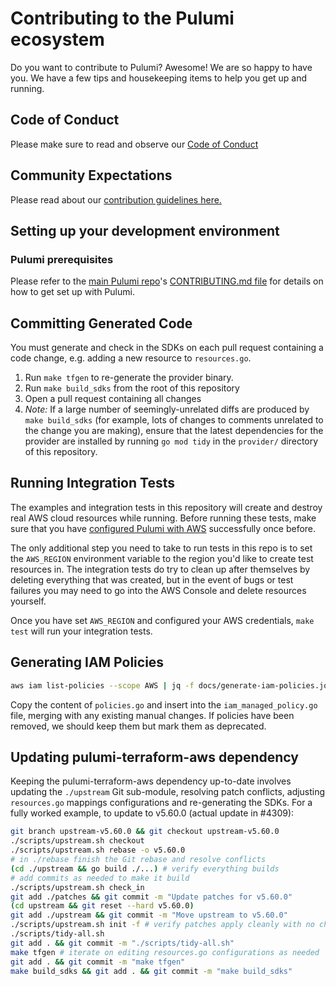 # Contributing to the Pulumi ecosystem

Do you want to contribute to Pulumi? Awesome! We are so happy to have you.
We have a few tips and housekeeping items to help you get up and running.

## Code of Conduct

Please make sure to read and observe our [Code of Conduct](./CODE-OF-CONDUCT.md)

## Community Expectations

Please read about our [contribution guidelines here.](https://github.com/pulumi/pulumi/blob/master/CONTRIBUTING.md#communications)

## Setting up your development environment

### Pulumi prerequisites

Please refer to the [main Pulumi repo](https://github.com/pulumi/pulumi/)'s [CONTRIBUTING.md file](
<https://github.com/pulumi/pulumi/blob/master/CONTRIBUTING.md#developing>) for details on how to get set up with Pulumi.

## Committing Generated Code

You must generate and check in the SDKs on each pull request containing a code change, e.g. adding a new resource to `resources.go`.

1. Run `make tfgen` to re-generate the provider binary.
1. Run `make build_sdks` from the root of this repository
1. Open a pull request containing all changes
1. *Note:* If a large number of seemingly-unrelated diffs are produced by `make build_sdks` (for example, lots of changes to comments unrelated to the change you are making), ensure that the latest dependencies for the provider are installed by running `go mod tidy` in the `provider/` directory of this repository.

## Running Integration Tests

The examples and integration tests in this repository will create and destroy real AWS
cloud resources while running. Before running these tests, make sure that you have
[configured Pulumi with AWS](https://pulumi.io/install/aws.html) successfully once before.

The only additional step you need to take to run tests in this repo is to set the
`AWS_REGION` environment variable to the region you'd like to create test resources in.
The integration tests do try to clean up after themselves by deleting everything that was
created, but in the event of bugs or test failures you may need to go into the AWS Console
and delete resources yourself.

Once you have set `AWS_REGION` and configured your AWS credentials, `make test` will run your integration tests.

## Generating IAM Policies

```bash
aws iam list-policies --scope AWS | jq -f docs/generate-iam-policies.jq -r > policies.go
```

Copy the content of `policies.go` and insert into the `iam_managed_policy.go` file, merging with any existing manual changes. If policies have been removed, we should keep them but mark them as deprecated.

## Updating pulumi-terraform-aws dependency

Keeping the pulumi-terraform-aws dependency up-to-date involves updating the `./upstream` Git sub-module, resolving
patch conflicts, adjusting `resources.go` mappings configurations and re-generating the SDKs. For a fully worked
example, to update to v5.60.0 (actual update in #4309):

```bash
git branch upstream-v5.60.0 && git checkout upstream-v5.60.0
./scripts/upstream.sh checkout
./scripts/upstream.sh rebase -o v5.60.0
# in ./rebase finish the Git rebase and resolve conflicts
(cd ./upstream && go build ./...) # verify everything builds
# add commits as needed to make it build
./scripts/upstream.sh check_in
git add ./patches && git commit -m "Update patches for v5.60.0"
(cd upstream && git reset --hard v5.60.0)
git add ./upstream && git commit -m "Move upstream to v5.60.0"
./scripts/upstream.sh init -f # verify patches apply cleanly with no changes
./scripts/tidy-all.sh
git add . && git commit -m "./scripts/tidy-all.sh"
make tfgen # iterate on editing resources.go configurations as needed
git add . && git commit -m "make tfgen"
make build_sdks && git add . && git commit -m "make build_sdks"
```
